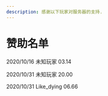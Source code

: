 ```yaml
---
description: 感谢以下玩家对服务器的支持.
---
```


# 赞助名单

2020/10/16 未知玩家 03.14

2020/10/31 未知玩家 20.00

2020/10/31 Like\_dying 06.66

